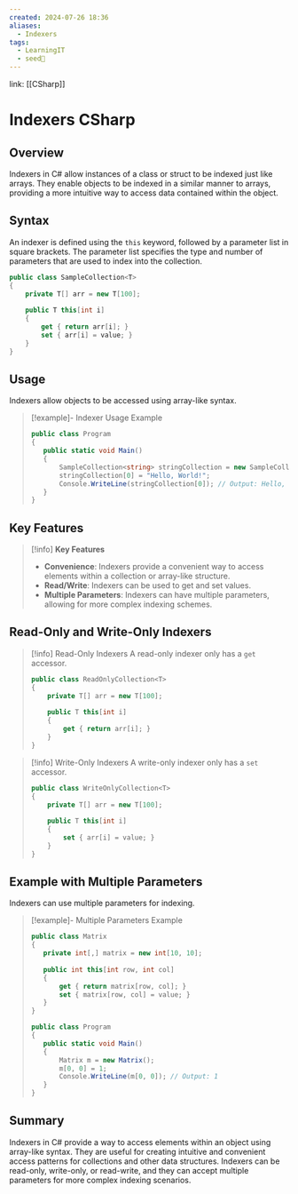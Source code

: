 ```yaml
---
created: 2024-07-26 18:36
aliases:
  - Indexers
tags:
  - LearningIT
  - seed🌱
---
```


link: [[CSharp]]

# Indexers CSharp

## Overview

Indexers in C# allow instances of a class or struct to be indexed just like arrays. They enable objects to be indexed in a similar manner to arrays, providing a more intuitive way to access data contained within the object.

## Syntax

An indexer is defined using the `this` keyword, followed by a parameter list in square brackets. The parameter list specifies the type and number of parameters that are used to index into the collection.

``` csharp
public class SampleCollection<T>
{
    private T[] arr = new T[100];
    
    public T this[int i]
    {
        get { return arr[i]; }
        set { arr[i] = value; }
    }
}
```

## Usage

Indexers allow objects to be accessed using array-like syntax.

> [!example]- Indexer Usage Example
>``` csharp
>public class Program
>{
>    public static void Main()
>    {
>        SampleCollection<string> stringCollection = new SampleCollection<string>();
>        stringCollection[0] = "Hello, World!";
>        Console.WriteLine(stringCollection[0]); // Output: Hello, World!
>    }
>}
>
>```


## Key Features

> [!info] **Key Features**
> 
> - **Convenience**: Indexers provide a convenient way to access elements within a collection or array-like structure.
> - **Read/Write**: Indexers can be used to get and set values.
> - **Multiple Parameters**: Indexers can have multiple parameters, allowing for more complex indexing schemes.

## Read-Only and Write-Only Indexers


> [!info] Read-Only Indexers
> A read-only indexer only has a `get` accessor.
> 
> ``` csharp
> public class ReadOnlyCollection<T>
> {
>     private T[] arr = new T[100];
>     
>     public T this[int i]
>     {
>         get { return arr[i]; }
>     }
> }
> ```


> [!info] Write-Only Indexers
> A write-only indexer only has a `set` accessor.
> 
> ``` csharp
> public class WriteOnlyCollection<T>
> {
>     private T[] arr = new T[100];
>     
>     public T this[int i]
>     {
>         set { arr[i] = value; }
>     }
> }
> ```



## Example with Multiple Parameters

Indexers can use multiple parameters for indexing.

> [!example]- Multiple Parameters Example
>
>``` csharp
>public class Matrix
>{
>    private int[,] matrix = new int[10, 10];
>    
>    public int this[int row, int col]
>    {
>        get { return matrix[row, col]; }
>        set { matrix[row, col] = value; }
>    }
>}
>
>public class Program
>{
>    public static void Main()
>    {
>        Matrix m = new Matrix();
>        m[0, 0] = 1;
>        Console.WriteLine(m[0, 0]); // Output: 1
>    }
>}
>
>```


## Summary

Indexers in C# provide a way to access elements within an object using array-like syntax. They are useful for creating intuitive and convenient access patterns for collections and other data structures. Indexers can be read-only, write-only, or read-write, and they can accept multiple parameters for more complex indexing scenarios.